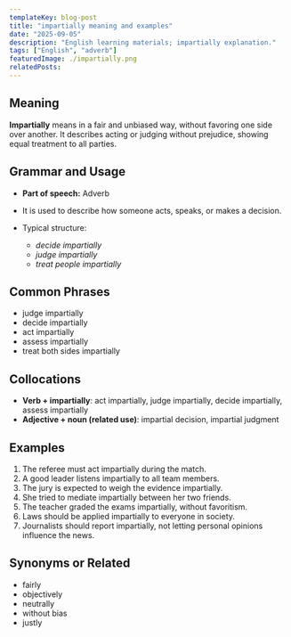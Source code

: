 ```yaml
---
templateKey: blog-post
title: "impartially meaning and examples"
date: "2025-09-05"
description: "English learning materials; impartially explanation."
tags: ["English", "adverb"]
featuredImage: ./impartially.png
relatedPosts:
---
```


## Meaning

**Impartially** means in a fair and unbiased way, without favoring one side over another. It describes acting or judging without prejudice, showing equal treatment to all parties.

## Grammar and Usage

- **Part of speech:** Adverb
- It is used to describe how someone acts, speaks, or makes a decision.
- Typical structure:

  - _decide impartially_
  - _judge impartially_
  - _treat people impartially_

## Common Phrases

- judge impartially
- decide impartially
- act impartially
- assess impartially
- treat both sides impartially

## Collocations

- **Verb + impartially**: act impartially, judge impartially, decide impartially, assess impartially
- **Adjective + noun (related use)**: impartial decision, impartial judgment

## Examples

1. The referee must act impartially during the match.
2. A good leader listens impartially to all team members.
3. The jury is expected to weigh the evidence impartially.
4. She tried to mediate impartially between her two friends.
5. The teacher graded the exams impartially, without favoritism.
6. Laws should be applied impartially to everyone in society.
7. Journalists should report impartially, not letting personal opinions influence the news.

## Synonyms or Related

- fairly
- objectively
- neutrally
- without bias
- justly
